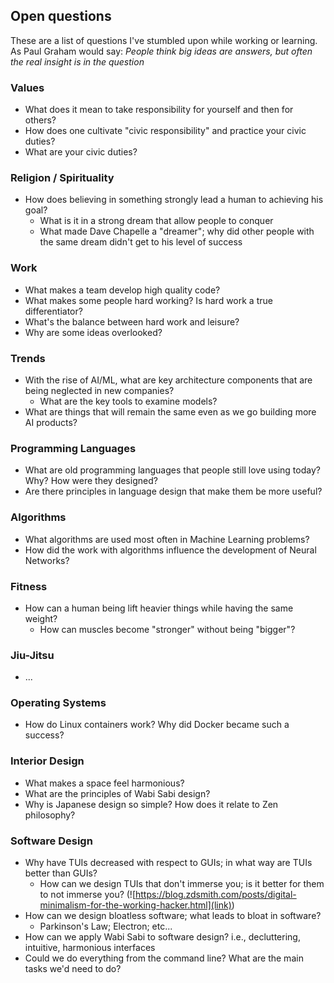 ## Open questions 

These are a list of questions I've stumbled upon while working or learning. As Paul Graham would say: *People think big ideas are answers, but often the real insight is in the question*

### Values
- What does it mean to take responsibility for yourself and then for others?
- How does one cultivate "civic responsibility" and practice your civic duties?
- What are your civic duties?

### Religion / Spirituality
- How does believing in something strongly lead a human to achieving his goal?
	- What is it in a strong dream that allow people to conquer
	- What made Dave Chapelle a "dreamer"; why did other people with the same dream didn't get to his level of success

### Work 
- What makes a team develop high quality code?
- What makes some people hard working? Is hard work a true differentiator?
- What's the balance between hard work and leisure?
- Why are some ideas overlooked? 

### Trends
- With the rise of AI/ML, what are key architecture components that are being neglected in new companies?
	- What are the key tools to examine models?
- What are things that will remain the same even as we go building more AI products?

### Programming Languages
- What are old programming languages that people still love using today? Why? How were they designed?
- Are there principles in language design that make them be more useful?

### Algorithms
- What algorithms are used most often in Machine Learning problems?
- How did the work with algorithms influence the development of Neural Networks?

### Fitness
- How can a human being lift heavier things while having the same weight?
	- How can muscles become "stronger" without being "bigger"?

### Jiu-Jitsu
- ...

### Operating Systems
- How do Linux containers work? Why did Docker became such a success? 

### Interior Design
- What makes a space feel harmonious?
- What are the principles of Wabi Sabi design?
- Why is Japanese design so simple? How does it relate to Zen philosophy?

### Software Design
- Why have TUIs decreased with respect to GUIs; in what way are TUIs better than GUIs?
	- How can we design TUIs that don't immerse you; is it better for them to not immerse you? (![https://blog.zdsmith.com/posts/digital-minimalism-for-the-working-hacker.html](link))
- How can we design bloatless software; what leads to bloat in software?
	- Parkinson's Law; Electron; etc...
- How can we apply Wabi Sabi to software design? i.e., decluttering, intuitive, harmonious interfaces
- Could we do everything from the command line? What are the main tasks we'd need to do?

